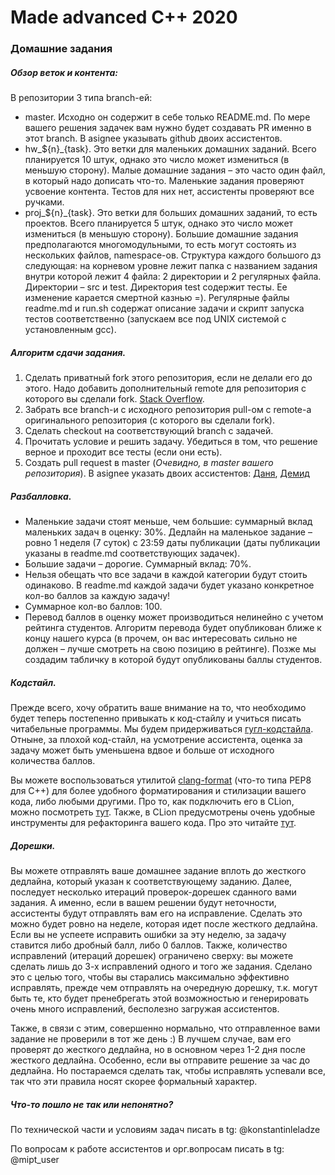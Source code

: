# Made advanced C++ 2020
### Домашние задания

##### Обзор веток и контента:
В репозитории 3 типа branch-ей:
+ master. Исходно он содержит в себе только README.md. По мере вашего решения задачек вам нужно будет создавать PR именно в этот branch. В asignee указывать github двоих ассистентов.
+ hw_${n}_{task}. Это ветки для маленьких домашних заданий. Всего планируется 10 штук, однако это число может измениться (в меньшую сторону). Малые домашние задания – это часто один файл, в который надо дописать что-то. Маленькие задания проверяют усвоение контента. Тестов для них нет, ассистенты проверяют все ручками.
+ proj_${n}_{task}. Это ветки для больших домашних заданий, то есть проектов. Всего планируется 5 штук, однако это число может измениться (в меньшую сторону). Большие домашние задания предполагаются многомодульными, то есть могут состоять из нескольких файлов, namespace-ов. Структура каждого большого дз следующая: на корневом уровне лежит папка с названием задания внутри которой лежит 4 файла: 2 директории и 2 регулярных файла. Директории – src и test. Директория test содержит тесты. Ее изменение карается смертной казнью =). Регулярные файлы readme.md и run.sh содержат описание задачи и скрипт запуска тестов соответственно (запускаем все под UNIX системой с установленным gcc). 

##### Алгоритм сдачи задания.
1) Сделать приватный fork этого репозитория, если не делали его до этого. Надо добавить дополнительный remote для репозитория с которого вы сделали fork. [Stack Overflow](https://stackoverflow.com/questions/3903817/pull-new-updates-from-original-github-repository-into-forked-github-repository).
2) Забрать все branch-и с исходного репозитория pull-ом с remote-а оригинального репозитория (с которого вы сделали fork).
3) Сделать checkout на соответствующий branch с задачей.
4) Прочитать условие и решить задачу. Убедиться в том, что решение верное и проходит все тесты (если они есть).
5) Создать pull request в master (*Очевидно, в master вашего репозитория*). В asignee указать двоих ассистентов: [Даня](https://github.com/SweetWeakness), [Демид](https://github.com/xterrafunny)

##### Разбалловка.
+ Маленькие задачи стоят меньше, чем большие: суммарный вклад маленьких задач в оценку: 30%. Дедлайн на маленькое задание – ровно 1 неделя (7 суток) с 23:59 даты публикации (даты публикации указаны в readme.md соответствующих задачек).
+ Большие задачи – дорогие. Суммарный вклад: 70%.
+ Нельзя обещать что все задачи в каждой категории будут стоить одинаково. В readme.md каждой задачи будет указано конкретное кол-во баллов за каждую задачу!
+ Суммарное кол-во баллов: 100.
+ Перевод баллов в оценку может производиться нелинейно с учетом рейтинга студентов. Алгоритм перевода будет опубликован ближе к концу нашего курса (в прочем, он вас интересовать сильно не должен – лучше смотреть на свою позицию в рейтинге). Позже мы создадим табличку в которой будут опубликованы баллы студентов.

##### Кодстайл.
Прежде всего, хочу обратить ваше внимание на то, что необходимо будет теперь постепенно привыкать к код-стайлу и учиться писать читабельные программы. Мы будем придерживаться [гугл-кодстайла](https://google.github.io/styleguide/cppguide.html). Отныне, за плохой код-стайл, на усмотрение ассистента, оценка за задачу может быть уменьшена вдвое и больше от исходного количества баллов. 

Вы можете воспользоваться утилитой [clang-format](https://clang.llvm.org/docs/ClangFormatStyleOptions.html) (что-то типа РЕР8 для С++) для более удобного форматирования и стилизации вашего кода, либо любыми другими. Про то, как подключить его в CLion, можно посмотреть [тут](https://www.jetbrains.com/help/clion/clangformat-as-alternative-formatter.html#clion-support). Также, в CLion предусмотрены очень удобные инструменты для рефакторинга вашего кода. Про это читайте [тут](https://blog.jetbrains.com/clion/2014/12/refactorings-in-clion-be-safe-and-quick/). 

##### Дорешки.
Вы можете отправлять ваше домашнее задание вплоть до жесткого дедлайна, который указан к соответствующему заданию. Далее, последует несколько итераций проверок-дорешек сданного вами задания. А именно, если в вашем решении будут неточности, ассистенты будут отправлять вам его на исправление. Сделать это можно будет ровно на неделе, которая идет после жесткого дедлайна. Если вы не успеете исправить ошибки за эту неделю, за задачу ставится либо дробный балл, либо 0 баллов. Также, количество исправлений (итераций дорешек) ограничено сверху: вы можете сделать лишь до 3-х исправлений одного и того же задания. Сделано это с целью того, чтобы вы старались максимально эффективно исправлять, прежде чем отправлять на очередную дорешку, т.к. могут быть те, кто будет пренебрегать этой возможностью и генерировать очень много исправлений, бесполезно загружая ассистентов.

Также, в связи с этим, совершенно нормально, что отправленное вами задание не проверили в тот же день :) В лучшем случае, вам его проверят до жесткого дедлайна, но в основном через 1-2 дня после жесткого дедлайна. Особенно, если вы отправите решение за час до дедлайна. Но постараемся сделать так, чтобы исправлять успевали все, так что эти правила носят скорее формальный характер.

##### Что-то пошло не так или непонятно?
По технической части и условиям задач писать в tg: @konstantinleladze

По вопросам к работе ассистентов и орг.вопросам писать в tg: @mipt_user 

